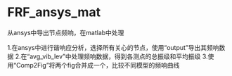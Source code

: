 FRF_ansys_mat
=============

从ansys中导出节点频响，在matlab中处理

1.在ansys中进行谐响应分析，选择所有关心的节点，使用“output”导出其频响数据
2.在“avg_vib_lev”中处理频响数据，得到各测点的总振级和平均振级
3.使用“Comp2Fig”将两个fig合并成一个，比较不同模型的频响曲线
